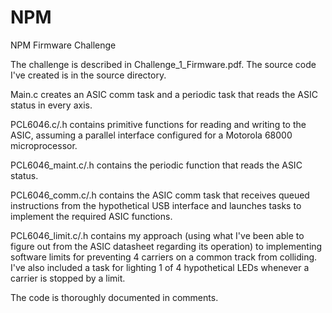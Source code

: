 # NPM
NPM Firmware Challenge

The challenge is described in Challenge_1_Firmware.pdf.  The source code I've created is in the source directory.

Main.c creates an ASIC comm task and a periodic task that reads the ASIC status in every axis.

PCL6046.c/.h contains primitive functions for reading and writing to the ASIC, assuming a parallel interface configured for a Motorola 68000 microprocessor.

PCL6046_maint.c/.h contains the periodic function that reads the ASIC status.

PCL6046_comm.c/.h contains the ASIC comm task that receives queued instructions from the hypothetical USB interface and launches tasks to implement the required ASIC functions.

PCL6046_limit.c/.h contains my approach (using what I've been able to figure out from the ASIC datasheet regarding its operation) to implementing software limits for preventing 4 carriers on a common track from colliding.  I've also included a task for lighting 1 of 4 hypothetical LEDs whenever a carrier is stopped by a limit.

The code is thoroughly documented in comments.
